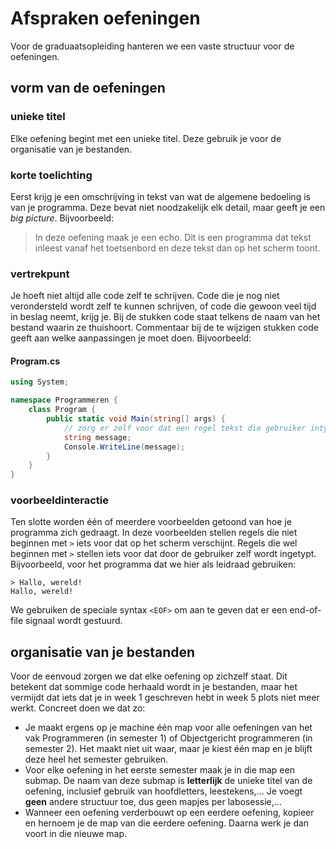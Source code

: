 # Afspraken oefeningen

Voor de graduaatsopleiding hanteren we een vaste structuur voor de oefeningen.

## vorm van de oefeningen

### unieke titel

Elke oefening begint met een unieke titel. Deze gebruik je voor de organisatie van je bestanden.

### korte toelichting

Eerst krijg je een omschrijving in tekst van wat de algemene bedoeling is van je programma. Deze bevat niet noodzakelijk elk detail, maar geeft je een _big picture_. Bijvoorbeeld:

> In deze oefening maak je een echo. Dit is een programma dat tekst inleest vanaf het toetsenbord en deze tekst dan op het scherm toont.

### vertrekpunt

Je hoeft niet altijd alle code zelf te schrijven. Code die je nog niet verondersteld wordt zelf te kunnen schrijven, of code die gewoon veel tijd in beslag neemt, krijg je. Bij de stukken code staat telkens de naam van het bestand waarin ze thuishoort. Commentaar bij de te wijzigen stukken code geeft aan welke aanpassingen je moet doen. Bijvoorbeeld:

#### Program.cs

```csharp
using System;

namespace Programmeren {
    class Program {
        public static void Main(string[] args) {
            // zorg er zelf voor dat een regel tekst die gebruiker intypt weer verschijnt
            string message;
            Console.WriteLine(message);
        }
    }
}
```

### voorbeeldinteractie

Ten slotte worden één of meerdere voorbeelden getoond van hoe je programma zich gedraagt. In deze voorbeelden stellen regels die niet beginnen met `>` iets voor dat op het scherm verschijnt. Regels die wel beginnen met `>` stellen iets voor dat door de gebruiker zelf wordt ingetypt. Bijvoorbeeld, voor het programma dat we hier als leidraad gebruiken:

```text
> Hallo, wereld!
Hallo, wereld!
```

We gebruiken de speciale syntax `<EOF>` om aan te geven dat er een end-of-file signaal wordt gestuurd.

## organisatie van je bestanden

Voor de eenvoud zorgen we dat elke oefening op zichzelf staat. Dit betekent dat sommige code herhaald wordt in je bestanden, maar het vermijdt dat iets dat je in week 1 geschreven hebt in week 5 plots niet meer werkt. Concreet doen we dat zo:

* Je maakt ergens op je machine één map voor alle oefeningen van het vak Programmeren \(in semester 1\) of Objectgericht programmeren \(in semester 2\). Het maakt niet uit waar, maar je kiest één map en je blijft deze heel het semester gebruiken.
* Voor elke oefening in het eerste semester maak je in die map een submap. De naam van deze submap is **letterlijk** de unieke titel van de oefening, inclusief gebruik van hoofdletters, leestekens,... Je voegt **geen** andere structuur toe, dus geen mapjes per labosessie,...
* Wanneer een oefening verderbouwt op een eerdere oefening, kopieer en hernoem je de map van die eerdere oefening. Daarna werk je dan voort in die nieuwe map.

